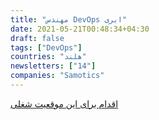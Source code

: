 ```yaml
---
title: "مهندس DevOps ابری"
date: 2021-05-21T00:48:34+04:30
draft: false
tags: ["DevOps"]
countries: "هلند"
newsletters: ["14"]
companies: "Samotics"
---
```


[اقدام برای این موقعیت شغلی](https://careers.samotics.com/o/software-engineer-cloud-devops-iac)